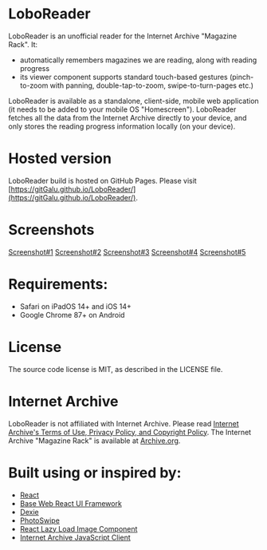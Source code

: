 # LoboReader
LoboReader is an unofficial reader for the Internet Archive "Magazine Rack". It:
* automatically remembers magazines we are reading, along with reading progress
* its viewer component supports standard touch-based gestures (pinch-to-zoom with panning, double-tap-to-zoom, swipe-to-turn-pages etc.)

LoboReader is available as a standalone, client-side, mobile web application (it needs to be added to your mobile OS "Homescreen"). LoboReader fetches all the data from the Internet Archive directly to your device, and only stores the reading progress information locally (on your device).

# Hosted version
LoboReader build is hosted on GitHub Pages.
Please visit [https://gitGalu.github.io/LoboReader/](https://gitGalu.github.io/LoboReader/).

# Screenshots

[Screenshot#1](/readme/ss01_scaled.png)
[Screenshot#2](/readme/ss02_scaled.png)
[Screenshot#3](/readme/ss03_scaled.png)
[Screenshot#4](/readme/ss04_scaled.png)
[Screenshot#5](/readme/ss05_scaled.png)

# Requirements:
* Safari on iPadOS 14+ and iOS 14+
* Google Chrome 87+ on Android

# License
The source code license is MIT, as described in the LICENSE file.

# Internet Archive
LoboReader is not affiliated with Internet Archive.
Please read [Internet Archive's Terms of Use, Privacy Policy, and Copyright Policy](https://archive.org/about/terms.php).
The Internet Archive "Magazine Rack" is available at [Archive.org](https://archive.org/details/magazine_rack).

# Built using or inspired by:
* [React](https://github.com/facebook/react)
* [Base Web React UI Framework](https://github.com/uber/baseweb)
* [Dexie](https://github.com/dfahlander/Dexie.js/)
* [PhotoSwipe](https://photoswipe.com)
* [React Lazy Load Image Component](https://github.com/Aljullu/react-lazy-load-image-component)
* [Internet Archive JavaScript Client](https://github.com/rchrd2/iajs)

